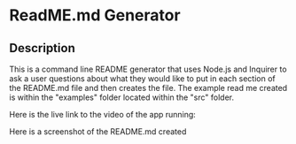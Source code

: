 # ReadME.md Generator

## Description 

This is a command line README generator that uses Node.js and Inquirer to ask a user questions about what they would like to put in each section of the README.md file and then creates the file. The example read me created is within the "examples" folder located within the "src" folder. 

Here is the live link to the video of the app running:

Here is a screenshot of the README.md created
